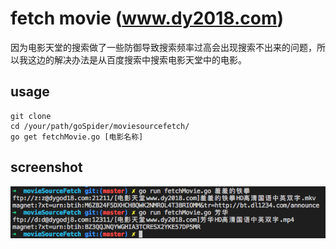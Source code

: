 # fetch movie (www.dy2018.com)

因为电影天堂的搜索做了一些防御导致搜索频率过高会出现搜索不出来的问题，所以我这边的解决办法是从百度搜索中搜索电影天堂中的电影。

## usage

```
git clone
cd /your/path/goSpider/moviesourcefetch/
go get fetchMovie.go [电影名称]
```

## screenshot

<img src="https://github.com/zmisgod/goSpider/blob/master/demo/fetchmovie.png">